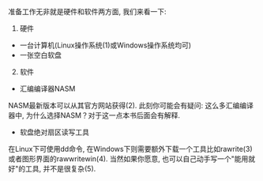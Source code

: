 
准备工作无非就是硬件和软件两方面, 我们来看一下: 

1. 硬件

- 一台计算机(Linux操作系统(1)或Windows操作系统均可)
- 一张空白软盘

2. 软件

- 汇编编译器NASM

NASM最新版本可以从其官方网站获得(2). 此刻你可能会有疑问: 这么多汇编编译器中, 为什么选择NASM？对于这一点本书后面会有解释. 

- 软盘绝对扇区读写工具

在Linux下可使用dd命令, 在Windows下则需要额外下载一个工具比如rawrite(3)或者图形界面的rawwritewin(4). 当然如果你愿意, 也可以自己动手写一个"能用就好"的工具, 并不是很复杂(5). 

